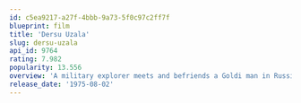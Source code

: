 ```yaml
---
id: c5ea9217-a27f-4bbb-9a73-5f0c97c2ff7f
blueprint: film
title: 'Dersu Uzala'
slug: dersu-uzala
api_id: 9764
rating: 7.982
popularity: 13.556
overview: 'A military explorer meets and befriends a Goldi man in Russia’s unmapped forests. A deep and abiding bond evolves between the two men, one civilized in the usual sense, the other at home in the glacial Siberian woods.'
release_date: '1975-08-02'
---
```

